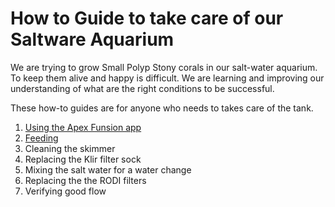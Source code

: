 # How to Guide to take care of our Saltware Aquarium

We are trying to grow Small Polyp Stony corals in our salt-water aquarium.  To keep them alive and happy is difficult.  We are learning and improving our understanding of what are the right conditions to be successful.  

These how-to guides are for anyone who needs to takes care of the tank.

1. [Using the Apex Funsion app](apex-fusion-app.md)
2. [Feeding](feeding.md)
2. Cleaning the skimmer
3. Replacing the Klir filter sock
4. Mixing the salt water for a water change
5. Replacing the the RODI filters
6. Verifying good flow
